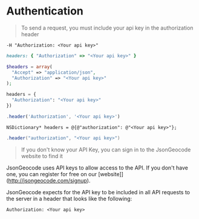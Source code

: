 # Authentication

> To send a request, you must include your api key in the authorization header

```shell
-H "Authorization: <Your api key>"
```

```ruby
headers: { "Authorization" => "<Your api key>" }
```

```php
$headers = array(
  "Accept" => "application/json",
  "Authorization" => "<Your api key>"
);
```

```python
headers = {
  "Authorization": "<Your api key>"
})
```

```javascript
.header('Authorization', '<Your api key>')
```

```objective_c
NSDictionary* headers = @{@"authorization": @"<Your api key>"};
```

```java
.header("authorization", "<Your api key>")
```

> If you don't know your API Key, you can sign in to the JsonGeocode website to find it

JsonGeocode uses API keys to allow access to the API. If you don't have one, you can register for free on our [website]](http://jsongeocode.com/signup).

JsonGeocode expects for the API key to be included in all API requests to the server in a header that looks like the following:

`Authorization: <Your api key>`

